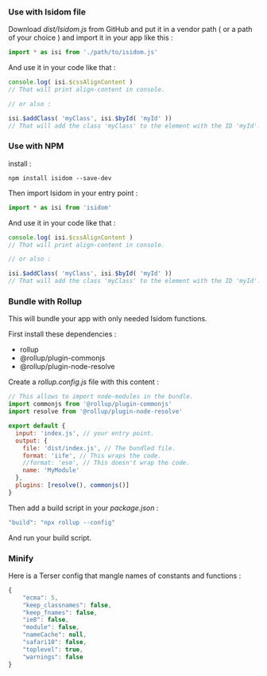 ### Use with Isidom file

Download *dist/Isidom.js* from GitHub and put it in a vendor path ( or a path of your choice ) and import it in your app like this :

```javascript
import * as isi from './path/to/isidom.js'
```

And use it in your code like that :

```javascript
console.log( isi.$cssAlignContent )
// That will print align-content in console.

// or also :

isi.$addClass( 'myClass', isi.$byId( 'myId' ))
// That will add the class 'myClass' to the element with the ID 'myId'.
```


### Use with NPM

install :

```
npm install isidom --save-dev
```

Then import Isidom in your entry point :

```javascript
import * as isi from 'isidom'
```
And use it in your code like that :

```javascript
console.log( isi.$cssAlignContent )
// That will print align-content in console.

// or also :

isi.$addClass( 'myClass', isi.$byId( 'myId' ))
// That will add the class 'myClass' to the element with the ID 'myId'.
```


### Bundle with Rollup
This will bundle your app with only needed Isidom functions.

First install these dependencies :
  - rollup
  - @rollup/plugin-commonjs
  - @rollup/plugin-node-resolve

Create a *rollup.config.js* file with this content :

```javascript
// This allows to import node-modules in the bundle.
import commonjs from '@rollup/plugin-commonjs'
import resolve from '@rollup/plugin-node-resolve'

export default {
  input: 'index.js', // your entry point.
  output: {
    file: 'dist/index.js', // The bundled file.
    format: 'iife', // This wraps the code.
    //format: 'esm', // This doesn't wrap the code.
    name: 'MyModule'
  },
  plugins: [resolve(), commonjs()]
}
```

Then add a build script in your *package.json* :
```javascript
"build": "npx rollup --config"
```

And run your build script.

### Minify
Here is a Terser config that mangle names of constants and functions :

```javascript
{
    "ecma": 5,
    "keep_classnames": false,
    "keep_fnames": false,
    "ie8": false,
    "module": false,
    "nameCache": null,
    "safari10": false,
    "toplevel": true,
    "warnings": false
}
```

